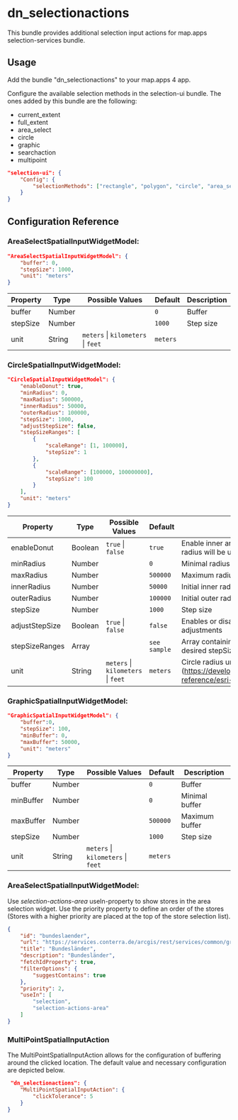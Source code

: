# dn_selectionactions

This bundle provides additional selection input actions for map.apps selection-services bundle.

## Usage

Add the bundle "dn_selectionactions" to your map.apps 4 app.

Configure the available selection methods in the selection-ui bundle. The ones added by this bundle are the following:
- current_extent
- full_extent
- area_select
- circle
- graphic
- searchaction
- multipoint

```json
"selection-ui": {
    "Config": {
        "selectionMethods": ["rectangle", "polygon", "circle", "area_select", "multipoint"]
    }
}
```

## Configuration Reference
### AreaSelectSpatialInputWidgetModel:
```json
"AreaSelectSpatialInputWidgetModel": {
    "buffer": 0,
    "stepSize": 1000,
    "unit": "meters"
}
```
| Property                       | Type    | Possible Values                                        | Default          | Description                                                                                                             |
|--------------------------------|---------|--------------------------------------------------------|------------------|-------------------------------------------------------------------------------------------------------------------------|
| buffer                    | Number |                       | ```0```       |Buffer                                  |                                                                                           |
| stepSize                       | Number  |                                                        | ```1000```       | Step size                                                                                                               |
| unit                           | String  | ```meters``` &#124; ```kilometers``` &#124; ```feet``` | ```meters```     | |
### CircleSpatialInputWidgetModel:
```json
"CircleSpatialInputWidgetModel": {
    "enableDonut": true,
    "minRadius": 0,
    "maxRadius": 500000,
    "innerRadius": 50000,
    "outerRadius": 100000,
    "stepSize": 1000,
    "adjustStepSize": false,
    "stepSizeRanges": [
        {
            "scaleRange": [1, 100000],
            "stepSize": 1
        },
        {
            "scaleRange": [100000, 100000000],
            "stepSize": 100
        }
    ],
    "unit": "meters"
}
```
| Property                       | Type    | Possible Values                                        | Default          | Description                                                                                                             |
|--------------------------------|---------|--------------------------------------------------------|------------------|-------------------------------------------------------------------------------------------------------------------------|
| enableDonut                    | Boolean | ```true``` &#124; ```false```                          | ```true```       | Enable inner and outer radius. If disabled only outer radius will be used.                                              |
| minRadius                      | Number  |                                                        | ```0```          | Minimal radius                                                                                                          |
| maxRadius                      | Number  |                                                        | ```500000```     | Maximum radius                                                                                                          |
| innerRadius                    | Number  |                                                        | ```50000```      | Initial inner radius                                                                                                    |
| outerRadius                    | Number  |                                                        | ```100000```     | Initial outer radius                                                                                                    |
| stepSize                       | Number  |                                                        | ```1000```       | Step size                                                                                                               |
| adjustStepSize                 | Boolean | ```true``` &#124; ```false```                          | ```false```      | Enables or disables scale based stepSize adjustments                                                                    |
| stepSizeRanges                 | Array   |                                                        | ```see sample``` | Array containing objects with disjunct scale ranges desired stepSize for these ranges                                   |
| unit                           | String  | ```meters``` &#124; ```kilometers``` &#124; ```feet``` | ```meters```     | Circle radius unit (https://developers.arcgis.com/javascript/latest/api-reference/esri-geometry-Circle.html#radiusUnit) |

### GraphicSpatialInputWidgetModel:
```json
"GraphicSpatialInputWidgetModel": {
    "buffer":0,
    "stepSize": 100,
    "minBuffer": 0,
    "maxBuffer": 50000,
    "unit": "meters"
}
```

| Property                       | Type    | Possible Values                                        | Default          | Description                                                                                                             |
|--------------------------------|---------|--------------------------------------------------------|------------------|-------------------------------------------------------------------------------------------------------------------------|
| buffer                      | Number  |                                                        | ```0```          | Buffer                                                                                                          |
| minBuffer                      | Number  |                                                        | ```0```          | Minimal buffer                                                                                                          |
| maxBuffer                      | Number  |                                                        | ```500000```     | Maximum buffer                                                                                                          |
| stepSize                       | Number  |                                                        | ```1000```       | Step size                                                                                                               |
| unit                           | String  | ```meters``` &#124; ```kilometers``` &#124; ```feet``` | ```meters```     |  |

### AreaSelectSpatialInputWidgetModel:
Use _selection-actions-area_ useIn-property to show stores in the area selection widget.
Use the priority property to define an order of the stores (Stores with a higher priority are placed at the top of the store selection list).

```json
{
    "id": "bundeslaender",
    "url": "https://services.conterra.de/arcgis/rest/services/common/grenzen/FeatureServer/2",
    "title": "Bundesländer",
    "description": "Bundesländer",
    "fetchIdProperty": true,
    "filterOptions": {
        "suggestContains": true
    },
    "priority": 2,
    "useIn": [
        "selection",
        "selection-actions-area"
    ]
}
```

### MultiPointSpatialInputAction
The MultiPointSpatialInputAction allows for the configuration of buffering around the clicked location. The default value and necessary configuration are depicted below.
````json
 "dn_selectionactions": {
    "MultiPointSpatialInputAction": {
        "clickTolerance": 5
    }
}
````

